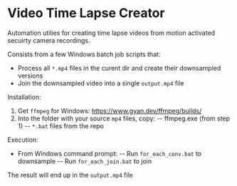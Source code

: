 # Video Time Lapse Creator

Automation utilies for creating time lapse videos from motion activated secuirty camera recordings.

Consists from a few Windows batch job scripts that:
- Process all `*.mp4` files in the curent dir and create their downsampled versions
- Join the downsampled video into a single `output.mp4` file

Installation:
1. Get `ffmpeg` for Windows: https://www.gyan.dev/ffmpeg/builds/
2. Into the folder with your source `mp4` files, copy:
-- ffmpeg.exe (from step 1)
-- `*.bat` files from the repo

Execution:
- From Windows command prompt:
-- Run `for_each_conv.bat` to downsample
-- Run `for_each_join.bat` to join

The result will end up in the `output.mp4` file
